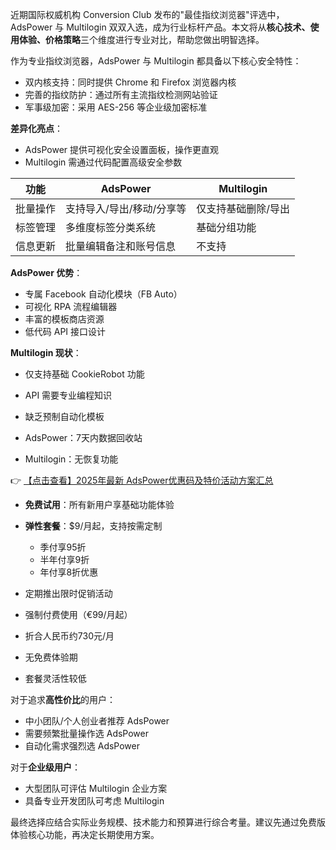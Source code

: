 
近期国际权威机构 Conversion Club 发布的"最佳指纹浏览器"评选中，AdsPower 与 Multilogin 双双入选，成为行业标杆产品。本文将从**核心技术、使用体验、价格策略**三个维度进行专业对比，帮助您做出明智选择。


作为专业指纹浏览器，AdsPower 与 Multilogin 都具备以下核心安全特性：
- 双内核支持：同时提供 Chrome 和 Firefox 浏览器内核
- 完善的指纹防护：通过所有主流指纹检测网站验证
- 军事级加密：采用 AES-256 等企业级加密标准

**差异化亮点**：
- AdsPower 提供可视化安全设置面板，操作更直观
- Multilogin 需通过代码配置高级安全参数


| 功能        | AdsPower                     | Multilogin               |
|-------------|-----------------------------|--------------------------|
| 批量操作    | 支持导入/导出/移动/分享等   | 仅支持基础删除/导出      |
| 标签管理    | 多维度标签分类系统          | 基础分组功能             |
| 信息更新    | 批量编辑备注和账号信息      | 不支持                   |

**AdsPower 优势**：
- 专属 Facebook 自动化模块（FB Auto）
- 可视化 RPA 流程编辑器
- 丰富的模板商店资源
- 低代码 API 接口设计

**Multilogin 现状**：
- 仅支持基础 CookieRobot 功能
- API 需要专业编程知识
- 缺乏预制自动化模板

- AdsPower：7天内数据回收站
- Multilogin：无恢复功能

👉 [【点击查看】2025年最新 AdsPower优惠码及特价活动方案汇总](https://bit.ly/adspower_free)


- **免费试用**：所有新用户享基础功能体验
- **弹性套餐**：$9/月起，支持按需定制
  - 季付享95折
  - 半年付享9折
  - 年付享8折优惠
- 定期推出限时促销活动

- 强制付费使用（€99/月起）
- 折合人民币约730元/月
- 无免费体验期
- 套餐灵活性较低


对于追求**高性价比**的用户：
- 中小团队/个人创业者推荐 AdsPower
- 需要频繁批量操作选 AdsPower
- 自动化需求强烈选 AdsPower

对于**企业级用户**：
- 大型团队可评估 Multilogin 企业方案
- 具备专业开发团队可考虑 Multilogin

最终选择应结合实际业务规模、技术能力和预算进行综合考量。建议先通过免费版体验核心功能，再决定长期使用方案。

